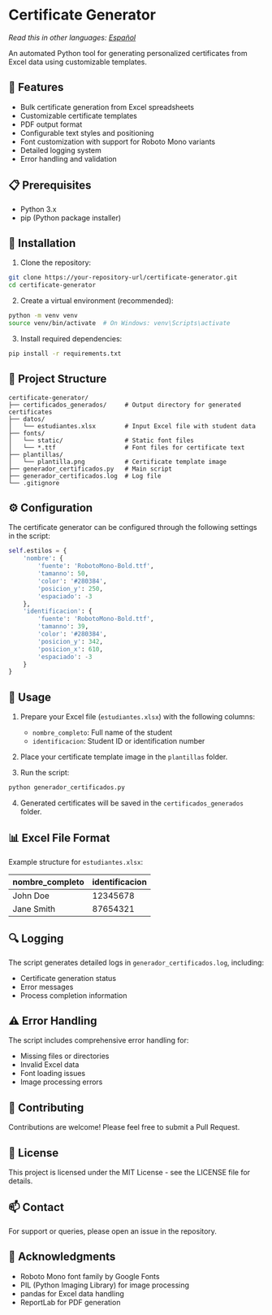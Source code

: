 # Certificate Generator

*Read this in other languages: [Español](README.es.md)*


An automated Python tool for generating personalized certificates from Excel data using customizable templates.

## 🌟 Features

- Bulk certificate generation from Excel spreadsheets
- Customizable certificate templates
- PDF output format
- Configurable text styles and positioning
- Font customization with support for Roboto Mono variants
- Detailed logging system
- Error handling and validation

## 📋 Prerequisites

- Python 3.x
- pip (Python package installer)

## 🔧 Installation

1. Clone the repository:
```bash
git clone https://your-repository-url/certificate-generator.git
cd certificate-generator
```

2. Create a virtual environment (recommended):
```bash
python -m venv venv
source venv/bin/activate  # On Windows: venv\Scripts\activate
```

3. Install required dependencies:
```bash
pip install -r requirements.txt
```

## 📁 Project Structure

```
certificate-generator/
├── certificados_generados/     # Output directory for generated certificates
├── datos/
│   └── estudiantes.xlsx        # Input Excel file with student data
├── fonts/
│   └── static/                 # Static font files
│   └── *.ttf                   # Font files for certificate text
├── plantillas/
│   └── plantilla.png           # Certificate template image
├── generador_certificados.py   # Main script
├── generador_certificados.log  # Log file
└── .gitignore
```

## ⚙️ Configuration

The certificate generator can be configured through the following settings in the script:

```python
self.estilos = {
    'nombre': {
        'fuente': 'RobotoMono-Bold.ttf',
        'tamanno': 50,
        'color': '#280384',
        'posicion_y': 250,
        'espaciado': -3
    },
    'identificacion': {
        'fuente': 'RobotoMono-Bold.ttf',
        'tamanno': 39,
        'color': '#280384',
        'posicion_y': 342,
        'posicion_x': 610,
        'espaciado': -3
    }
}
```

## 📝 Usage

1. Prepare your Excel file (`estudiantes.xlsx`) with the following columns:
   - `nombre_completo`: Full name of the student
   - `identificacion`: Student ID or identification number

2. Place your certificate template image in the `plantillas` folder.

3. Run the script:
```bash
python generador_certificados.py
```

4. Generated certificates will be saved in the `certificados_generados` folder.

## 📊 Excel File Format

Example structure for `estudiantes.xlsx`:

| nombre_completo | identificacion |
|----------------|----------------|
| John Doe       | 12345678       |
| Jane Smith     | 87654321       |

## 🔍 Logging

The script generates detailed logs in `generador_certificados.log`, including:
- Certificate generation status
- Error messages
- Process completion information

## ⚠️ Error Handling

The script includes comprehensive error handling for:
- Missing files or directories
- Invalid Excel data
- Font loading issues
- Image processing errors

## 🤝 Contributing

Contributions are welcome! Please feel free to submit a Pull Request.

## 📄 License

This project is licensed under the MIT License - see the LICENSE file for details.

## 📫 Contact

For support or queries, please open an issue in the repository.

## 🙏 Acknowledgments

- Roboto Mono font family by Google Fonts
- PIL (Python Imaging Library) for image processing
- pandas for Excel data handling
- ReportLab for PDF generation
